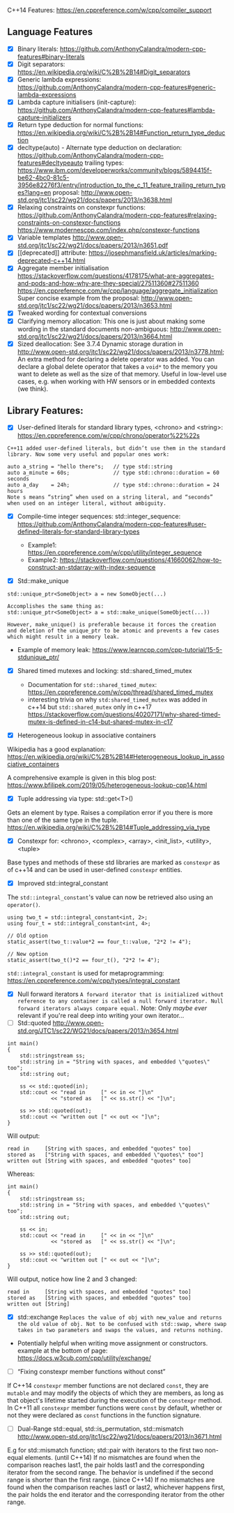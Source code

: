 C++14 Features: https://en.cppreference.com/w/cpp/compiler_support

## Language Features
- [x] Binary literals: https://github.com/AnthonyCalandra/modern-cpp-features#binary-literals
- [x] Digit separators: https://en.wikipedia.org/wiki/C%2B%2B14#Digit_separators
- [x] Generic lambda expressions: https://github.com/AnthonyCalandra/modern-cpp-features#generic-lambda-expressions
- [x] Lambda capture initialisers (init-capture): https://github.com/AnthonyCalandra/modern-cpp-features#lambda-capture-initializers
- [x] Return type deduction for normal functions: https://en.wikipedia.org/wiki/C%2B%2B14#Function_return_type_deduction
- [x] decltype(auto) - Alternate type deduction on declaration:
https://github.com/AnthonyCalandra/modern-cpp-features#decltypeauto
trailing types: https://www.ibm.com/developerworks/community/blogs/5894415f-be62-4bc0-81c5-3956e82276f3/entry/introduction_to_the_c_11_feature_trailing_return_types?lang=en
proposal: http://www.open-std.org/jtc1/sc22/wg21/docs/papers/2013/n3638.html
- [x] Relaxing constraints on constexpr functions: https://github.com/AnthonyCalandra/modern-cpp-features#relaxing-constraints-on-constexpr-functions https://www.modernescpp.com/index.php/constexpr-functions
- [x] Variable templates http://www.open-std.org/jtc1/sc22/wg21/docs/papers/2013/n3651.pdf
- [x] [[deprecated]] attribute: https://josephmansfield.uk/articles/marking-deprecated-c++14.html
- [x] Aggregate member initialisation https://stackoverflow.com/questions/4178175/what-are-aggregates-and-pods-and-how-why-are-they-special/27511360#27511360 https://en.cppreference.com/w/cpp/language/aggregate_initialization
Super concise example from the proposal: http://www.open-std.org/jtc1/sc22/wg21/docs/papers/2013/n3653.html
- [x] Tweaked wording for contextual conversions
- [x] Clarifying memory allocation: This one is just about making some wording in the standard documents non-ambiguous: http://www.open-std.org/jtc1/sc22/wg21/docs/papers/2013/n3664.html
- [x] Sized deallocation: See 3.7.4 Dynamic storage duration in http://www.open-std.org/jtc1/sc22/wg21/docs/papers/2013/n3778.html; 
An extra method for declaring a delete operator was added. You can declare a global delete operator that takes a `void*` to the memory you want to delete as well as the size of that memory. Useful in low-level use cases, e.g. when working with HW sensors or in embedded contexts (we think).

## Library Features:
- [x] User-defined literals for standard library types, \<chrono\> and \<string\>: https://en.cppreference.com/w/cpp/chrono/operator%22%22s
```
C++11 added user-defined literals, but didn’t use them in the standard library. Now some very useful and popular ones work:

auto a_string = "hello there"s;   // type std::string
auto a_minute = 60s;              // type std::chrono::duration = 60 seconds
auto a_day    = 24h;              // type std::chrono::duration = 24 hours
Note s means “string” when used on a string literal, and “seconds” when used on an integer literal, without ambiguity.
```
- [x] Compile-time integer sequences: std::integer_sequence: https://github.com/AnthonyCalandra/modern-cpp-features#user-defined-literals-for-standard-library-types

  * Example1: https://en.cppreference.com/w/cpp/utility/integer_sequence
  * Example2: https://stackoverflow.com/questions/41660062/how-to-construct-an-stdarray-with-index-sequence

- [x] Std::make_unique
```
std::unique_ptr<SomeObject> a = new SomeObject(...)

Accomplishes the same thing as: 
std::unique_ptr<SomeObject> a = std::make_unique(SomeObject(...))

However, make_unique() is preferable because it forces the creation and deletion of the unique_ptr to be atomic and prevents a few cases which might result in a memory leak. 
```
  * Example of memory leak: https://www.learncpp.com/cpp-tutorial/15-5-stdunique_ptr/

- [x] Shared timed mutexes and locking: std::shared_timed_mutex

    * Documentation for `std::shared_timed_mutex`: https://en.cppreference.com/w/cpp/thread/shared_timed_mutex
    * interesting trivia on why `std:shared_timed_mutex` was added in c++14 but `std::shared_mutex` only in c++17 https://stackoverflow.com/questions/40207171/why-shared-timed-mutex-is-defined-in-c14-but-shared-mutex-in-c17

- [x] Heterogeneous lookup in associative containers

Wikipedia has a good explanation: https://en.wikipedia.org/wiki/C%2B%2B14#Heterogeneous_lookup_in_associative_containers

A comprehensive example is given in this blog post: https://www.bfilipek.com/2019/05/heterogeneous-lookup-cpp14.html

- [x] Tuple addressing via type: std::get\<T\>()

Gets an element by type. Raises a compilation error if you there is more than one of the same type in the tuple.
https://en.wikipedia.org/wiki/C%2B%2B14#Tuple_addressing_via_type

- [x] Constexpr for: \<chrono\>, \<complex\>, \<array\>, \<init_list\>, \<utility\>, \<tuple\>

Base types and methods of these std libraries are marked as `constexpr` as of c++14 and can be used in user-defined `constexpr` entities.

- [x] Improved std::integral_constant

The `std::integral_constant`'s value can now be retrieved also using an `operator()`.
```
using two_t = std::integral_constant<int, 2>;
using four_t = std::integral_constant<int, 4>;

// Old option
static_assert(two_t::value*2 == four_t::value, "2*2 != 4");

// New option
static_assert(two_t()*2 == four_t(), "2*2 != 4");
```
`std::integral_constant` is used for metaprogramming: https://en.cppreference.com/w/cpp/types/integral_constant

- [x] Null forward iterators
```A forward iterator that is initialized without reference to any container is called a null forward iterator. Null forward iterators always compare equal.```
Note: Only *maybe ever* relevant if you're real deep into writing your own iterator...
- [ ] Std::quoted
http://www.open-std.org/JTC1/sc22/WG21/docs/papers/2013/n3654.html
```
int main()
{
    std::stringstream ss;
    std::string in = "String with spaces, and embedded \"quotes\" too";
    std::string out;
 
    ss << std::quoted(in);
    std::cout << "read in     [" << in << "]\n"
              << "stored as   [" << ss.str() << "]\n";
 
    ss >> std::quoted(out);
    std::cout << "written out [" << out << "]\n";
}
```
Will output:
```
read in     [String with spaces, and embedded "quotes" too]
stored as   ["String with spaces, and embedded \"quotes\" too"]
written out [String with spaces, and embedded "quotes" too]
```
Whereas:
```
int main()
{
    std::stringstream ss;
    std::string in = "String with spaces, and embedded \"quotes\" too";
    std::string out;
 
    ss << in;
    std::cout << "read in     [" << in << "]\n"
              << "stored as   [" << ss.str() << "]\n";
 
    ss >> std::quoted(out);
    std::cout << "written out [" << out << "]\n";
}
```
Will output, notice how line 2 and 3 changed: 
```
read in     [String with spaces, and embedded "quotes" too]
stored as   [String with spaces, and embedded "quotes" too]
written out [String]
```
- [x] std::exchange
```Replaces the value of obj with new_value and returns the old value of obj. Not to be confused with std::swap, where swap takes in two parameters and swaps the values, and returns nothing.```
 * Potentially helpful when writing move assignment or constructors.
example at the bottom of page: https://docs.w3cub.com/cpp/utility/exchange/
- [ ] “Fixing constexpr member functions without const”

If C++14 `constexpr` member functions are not declared `const`, they are `mutable` and may modify the objects of which they are members, as long as that object's lifetime started during the execution of the `constexpr` method.
In C++11 all `constexpr` member functions were `const` by default, whether or not they were declared as `const` functions in the function signature.

- [ ] Dual-Range std::equal, std::is_permutation, std::mismatch http://www.open-std.org/jtc1/sc22/wg21/docs/papers/2013/n3671.html

E.g for std::mismatch function;
std::pair with iterators to the first two non-equal elements.
(until C++14)
If no mismatches are found when the comparison reaches last1, the pair holds last1 and the corresponding iterator from the second range. The behavior is undefined if the second range is shorter than the first range.	
(since C++14)
If no mismatches are found when the comparison reaches last1 or last2, whichever happens first, the pair holds the end iterator and the corresponding iterator from the other range.	


